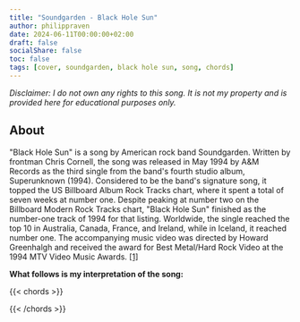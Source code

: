 ```yaml
---
title: "Soundgarden - Black Hole Sun"
author: philippraven
date: 2024-06-11T00:00:00+02:00
draft: false
socialShare: false
toc: false
tags: [cover, soundgarden, black hole sun, song, chords]
---
```


_Disclaimer: I do not own any rights to this song. It is not my property and is provided here for educational purposes only._

## About
"Black Hole Sun" is a song by American rock band Soundgarden. Written by frontman Chris Cornell, the song was released in May 1994 by A&M Records as the third single from the band's fourth studio album, Superunknown (1994). Considered to be the band's signature song, it topped the US Billboard Album Rock Tracks chart, where it spent a total of seven weeks at number one. Despite peaking at number two on the Billboard Modern Rock Tracks chart, "Black Hole Sun" finished as the number-one track of 1994 for that listing. Worldwide, the single reached the top 10 in Australia, Canada, France, and Ireland, while in Iceland, it reached number one. The accompanying music video was directed by Howard Greenhalgh and received the award for Best Metal/Hard Rock Video at the 1994 MTV Video Music Awards. [[1]](https://en.wikipedia.org/wiki/Black_Hole_Sun)

**What follows is my interpretation of the song:**

{{< chords >}}

{{< /chords >}}